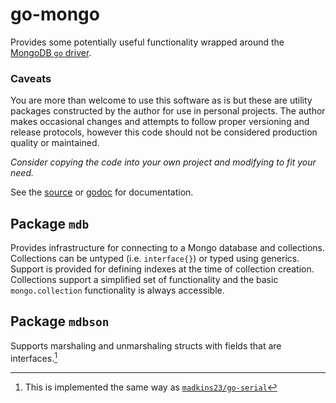 # go-mongo

Provides some potentially useful functionality wrapped around the
[MongoDB `go` driver](https://github.com/mongodb/mongo-go-driver).

### Caveats

You are more than welcome to use this software as is but these are
utility packages constructed by the author for use in personal projects.
The author makes occasional changes and attempts to follow proper versioning and release protocols,
however this code should not be considered production quality or maintained.

*Consider copying the code into your own project and modifying to fit your need.*

See the [source](https://github.com/madkins23/go-mongo)
or [godoc](https://godoc.org/github.com/madkins23/go-mongo) for documentation.

## Package `mdb`

Provides infrastructure for connecting to a Mongo
database and collections.
Collections can be untyped (i.e. `interface{}`) or typed using generics.
Support is provided for defining indexes at the time of collection creation.
Collections support a simplified set of functionality and the basic
`mongo.collection` functionality is always accessible.

## Package `mdbson`

Supports marshaling and unmarshaling structs with fields that are interfaces.[^1]

[^1]: This is implemented the same way as [`madkins23/go-serial`](https://github.com/madkins23/go-serial)
